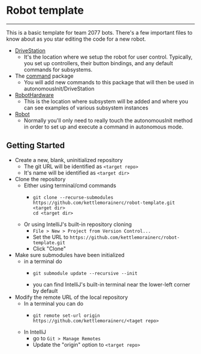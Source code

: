 # Robot template

---
This is a basic template for team 2077 bots. There's a few important files to know about
as you star editing the code for a new robot. 

- [DriveStation](src/main/java/org/usfirst/frc/team2077/DriveStation.java)
  - It's the location where we setup the robot for user control.
    Typically, you set up controllers, their button bindings, and any default
    commands for subsystems.
- The [command](src/main/java/org/usfirst/frc/team2077/commands) package
  - You will add new commands to this package that will then be used in
    autonomousInit/DriveStation
- [RobotHardware](src/main/java/org/usfirst/frc/team2077/RobotHardware.java)
  - This is the location where subsystem will be added and where you can see examples of
    various subsystem instances
- [Robot](src/main/java/org/usfirst/frc/team2077/Robot.java)
    - Normally you'll only need to really touch the autonomousInit method in order
      to set up and execute a command in autonomous mode.


## Getting Started

- Create a new, blank, uninitialized repository
  - The git URL will be identified as `<target repo>`
  - It's name will be identified as `<target dir>`
- Clone the repository
  - Either using terminal/cmd commands
    - ```shell
      git clone --recurse-submodules https://github.com/kettlemorainerc/robot-template.git <target dir>
      cd <target dir> 
      ```
  - Or using IntelliJ's built-in repository cloning
    - `File > New > Project from Version Control...`
    - Set the URL to `https://github.com/kettlemorainerc/robot-template.git`
    - Click "Clone"
- Make sure submodules have been initialized
  - in a terminal do
    - ```shell
      git submodule update --recursive --init
      ```
    - you can find IntelliJ's built-in terminal near the lower-left corner by default
- Modify the remote URL of the local repository
  - In a terminal you can do
    - ```shell
      git remote set-url origin https://github.com/kettlemorainerc/<taget repo>
      ```
  - In IntelliJ 
    - go to `Git > Manage Remotes`
    - Update the "origin" option to `<target repo>`
